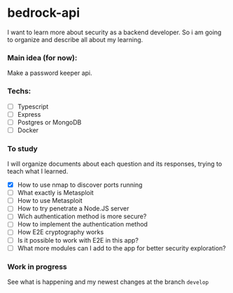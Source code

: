 # bedrock-api

I want to learn more about security as a backend developer. So i am going to organize and describe all about my learning.

### Main idea (for now):

Make a password keeper api.

### Techs:

- [ ] Typescript
- [ ] Express
- [ ] Postgres or MongoDB
- [ ] Docker

### To study

I will organize documents about each question and its responses, trying to teach what I learned. 

- [x] How to use nmap to discover ports running  
- [ ] What exactly is Metasploit
- [ ] How to use Metasploit
- [ ] How to try penetrate a Node.JS server
- [ ] Wich authentication method is more secure?
- [ ] How to implement the authentication method
- [ ] How E2E cryptography works
- [ ] Is it possible to work with E2E in this app?
- [ ] What more modules can I add to the app for better security exploration?

### Work in progress

See what is happening and my newest changes at the branch `develop` 

